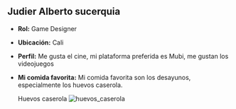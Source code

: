 ## Judier Alberto sucerquia
- **Rol:** Game Designer
- **Ubicación:** Cali
- **Perfil:** Me gusta el cine, mi plataforma preferida es Mubi, me gustan los videojuegos
- **Mi comida favorita:** Mi comida favorita son los desayunos, especialmente los huevos caserola.
  
  Huevos caserola
![huevos_caserola](https://github.com/user-attachments/assets/649f1cc2-9811-42a9-9fce-990fd2e70d09)


